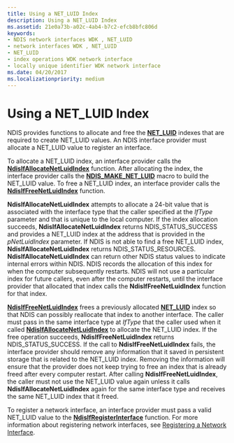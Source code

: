 ```yaml
---
title: Using a NET_LUID Index
description: Using a NET_LUID Index
ms.assetid: 21e0a73b-a02c-4ab4-b7c2-efcb8bfc806d
keywords:
- NDIS network interfaces WDK , NET_LUID
- network interfaces WDK , NET_LUID
- NET_LUID
- index operations WDK network interface
- locally unique identifier WDK network interface
ms.date: 04/20/2017
ms.localizationpriority: medium
---
```


# Using a NET\_LUID Index





NDIS provides functions to allocate and free the [**NET\_LUID**](https://msdn.microsoft.com/library/windows/hardware/ff568747) indexes that are required to create NET\_LUID values. An NDIS interface provider must allocate a NET\_LUID value to register an interface.

To allocate a NET\_LUID index, an interface provider calls the [**NdisIfAllocateNetLuidIndex**](https://msdn.microsoft.com/library/windows/hardware/ff562695) function. After allocating the index, the interface provider calls the [**NDIS\_MAKE\_NET\_LUID**](https://msdn.microsoft.com/library/windows/hardware/ff565890) macro to build the NET\_LUID value. To free a NET\_LUID index, an interface provider calls the [**NdisIfFreeNetLuidIndex**](https://msdn.microsoft.com/library/windows/hardware/ff562706) function.

**NdisIfAllocateNetLuidIndex** attempts to allocate a 24-bit value that is associated with the interface type that the caller specified at the *IfType* parameter and that is unique to the local computer. If the index allocation succeeds, **NdisIfAllocateNetLuidIndex** returns NDIS\_STATUS\_SUCCESS and provides a NET\_LUID index at the address that is provided in the *pNetLuidIndex* parameter. If NDIS is not able to find a free NET\_LUID index, **NdisIfAllocateNetLuidIndex** returns NDIS\_STATUS\_RESOURCES. **NdisIfAllocateNetLuidIndex** can return other NDIS status values to indicate internal errors within NDIS. NDIS records the allocation of this index for when the computer subsequently restarts. NDIS will not use a particular index for future callers, even after the computer restarts, until the interface provider that allocated that index calls the **NdisIfFreeNetLuidIndex** function for that index.

[**NdisIfFreeNetLuidIndex**](https://msdn.microsoft.com/library/windows/hardware/ff562706) frees a previously allocated [**NET\_LUID**](https://msdn.microsoft.com/library/windows/hardware/ff568747) index so that NDIS can possibly reallocate that index to another interface. The caller must pass in the same interface type at *IfType* that the caller used when it called [**NdisIfAllocateNetLuidIndex**](https://msdn.microsoft.com/library/windows/hardware/ff562695) to allocate the NET\_LUID index. If the free operation succeeds, **NdisIfFreeNetLuidIndex** returns NDIS\_STATUS\_SUCCESS. If the call to **NdisIfFreeNetLuidIndex** fails, the interface provider should remove any information that it saved in persistent storage that is related to the NET\_LUID index. Removing the information will ensure that the provider does not keep trying to free an index that is already freed after every computer restart. After calling **NdisIfFreeNetLuidIndex**, the caller must not use the NET\_LUID value again unless it calls **NdisIfAllocateNetLuidIndex** again for the same interface type and receives the same NET\_LUID index that it freed.

To register a network interface, an interface provider must pass a valid NET\_LUID value to the [**NdisIfRegisterInterface**](https://msdn.microsoft.com/library/windows/hardware/ff562715) function. For more information about registering network interfaces, see [Registering a Network Interface](registering-a-network-interface.md).

 

 





